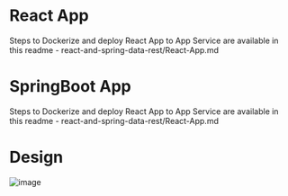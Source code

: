 # React App

Steps to Dockerize and deploy React App to App Service are available in this readme - react-and-spring-data-rest/React-App.md

# SpringBoot App

Steps to Dockerize and deploy React App to App Service are available in this readme - react-and-spring-data-rest/React-App.md

# Design

![image](https://github.com/niks29986/DevOps-Assignment-1/assets/41285689/d0174339-cde3-4ac0-afbf-41c1cec4981e)
